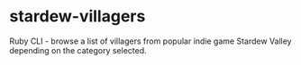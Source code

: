 # stardew-villagers
Ruby CLI - browse a list of villagers from popular indie game Stardew Valley depending on the category selected.
